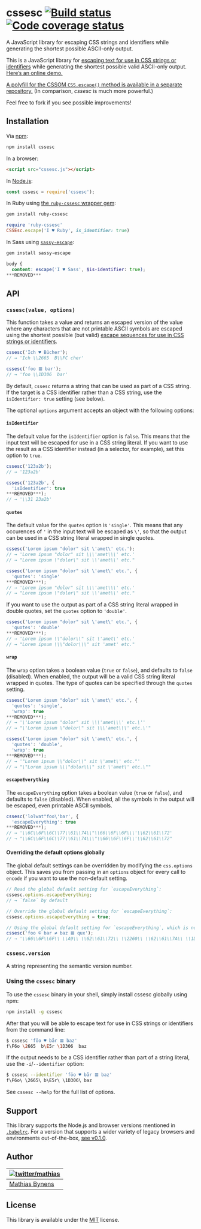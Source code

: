 # cssesc [![Build status](https://travis-ci.org/mathiasbynens/cssesc.svg?branch=master)](https://travis-ci.org/mathiasbynens/cssesc) [![Code coverage status](https://img.shields.io/codecov/c/github/mathiasbynens/cssesc.svg)](https://codecov.io/gh/mathiasbynens/cssesc)

A JavaScript library for escaping CSS strings and identifiers while generating the shortest possible ASCII-only output.

This is a JavaScript library for [escaping text for use in CSS strings or identifiers](https://mathiasbynens.be/notes/css-escapes) while generating the shortest possible valid ASCII-only output. [Here’s an online demo.](https://mothereff.in/css-escapes)

[A polyfill for the CSSOM `CSS.escape()` method is available in a separate repository.](https://mths.be/cssescape) (In comparison, _cssesc_ is much more powerful.)

Feel free to fork if you see possible improvements!

## Installation

Via [npm](https://www.npmjs.com/):

```bash
npm install cssesc
```

In a browser:

```html
<script src="cssesc.js"></script>
```

In [Node.js](https://nodejs.org/):

```js
const cssesc = require('cssesc');
```

In Ruby using [the `ruby-cssesc` wrapper gem](https://github.com/borodean/ruby-cssesc):

```bash
gem install ruby-cssesc
```

```ruby
require 'ruby-cssesc'
CSSEsc.escape('I ♥ Ruby', is_identifier: true)
```

In Sass using [`sassy-escape`](https://github.com/borodean/sassy-escape):

```bash
gem install sassy-escape
```

```scss
body {
  content: escape('I ♥ Sass', $is-identifier: true);
***REMOVED***
```

## API

### `cssesc(value, options)`

This function takes a value and returns an escaped version of the value where any characters that are not printable ASCII symbols are escaped using the shortest possible (but valid) [escape sequences for use in CSS strings or identifiers](https://mathiasbynens.be/notes/css-escapes).

```js
cssesc('Ich ♥ Bücher');
// → 'Ich \\2665  B\\FC cher'

cssesc('foo 𝌆 bar');
// → 'foo \\1D306  bar'
```

By default, `cssesc` returns a string that can be used as part of a CSS string. If the target is a CSS identifier rather than a CSS string, use the `isIdentifier: true` setting (see below).

The optional `options` argument accepts an object with the following options:

#### `isIdentifier`

The default value for the `isIdentifier` option is `false`. This means that the input text will be escaped for use in a CSS string literal. If you want to use the result as a CSS identifier instead (in a selector, for example), set this option to `true`.

```js
cssesc('123a2b');
// → '123a2b'

cssesc('123a2b', {
  'isIdentifier': true
***REMOVED***);
// → '\\31 23a2b'
```

#### `quotes`

The default value for the `quotes` option is `'single'`. This means that any occurences of `'` in the input text will be escaped as `\'`, so that the output can be used in a CSS string literal wrapped in single quotes.

```js
cssesc('Lorem ipsum "dolor" sit \'amet\' etc.');
// → 'Lorem ipsum "dolor" sit \\\'amet\\\' etc.'
// → "Lorem ipsum \"dolor\" sit \\'amet\\' etc."

cssesc('Lorem ipsum "dolor" sit \'amet\' etc.', {
  'quotes': 'single'
***REMOVED***);
// → 'Lorem ipsum "dolor" sit \\\'amet\\\' etc.'
// → "Lorem ipsum \"dolor\" sit \\'amet\\' etc."
```

If you want to use the output as part of a CSS string literal wrapped in double quotes, set the `quotes` option to `'double'`.

```js
cssesc('Lorem ipsum "dolor" sit \'amet\' etc.', {
  'quotes': 'double'
***REMOVED***);
// → 'Lorem ipsum \\"dolor\\" sit \'amet\' etc.'
// → "Lorem ipsum \\\"dolor\\\" sit 'amet' etc."
```

#### `wrap`

The `wrap` option takes a boolean value (`true` or `false`), and defaults to `false` (disabled). When enabled, the output will be a valid CSS string literal wrapped in quotes. The type of quotes can be specified through the `quotes` setting.

```js
cssesc('Lorem ipsum "dolor" sit \'amet\' etc.', {
  'quotes': 'single',
  'wrap': true
***REMOVED***);
// → '\'Lorem ipsum "dolor" sit \\\'amet\\\' etc.\''
// → "\'Lorem ipsum \"dolor\" sit \\\'amet\\\' etc.\'"

cssesc('Lorem ipsum "dolor" sit \'amet\' etc.', {
  'quotes': 'double',
  'wrap': true
***REMOVED***);
// → '"Lorem ipsum \\"dolor\\" sit \'amet\' etc."'
// → "\"Lorem ipsum \\\"dolor\\\" sit \'amet\' etc.\""
```

#### `escapeEverything`

The `escapeEverything` option takes a boolean value (`true` or `false`), and defaults to `false` (disabled). When enabled, all the symbols in the output will be escaped, even printable ASCII symbols.

```js
cssesc('lolwat"foo\'bar', {
  'escapeEverything': true
***REMOVED***);
// → '\\6C\\6F\\6C\\77\\61\\74\\"\\66\\6F\\6F\\\'\\62\\61\\72'
// → "\\6C\\6F\\6C\\77\\61\\74\\\"\\66\\6F\\6F\\'\\62\\61\\72"
```

#### Overriding the default options globally

The global default settings can be overridden by modifying the `css.options` object. This saves you from passing in an `options` object for every call to `encode` if you want to use the non-default setting.

```js
// Read the global default setting for `escapeEverything`:
cssesc.options.escapeEverything;
// → `false` by default

// Override the global default setting for `escapeEverything`:
cssesc.options.escapeEverything = true;

// Using the global default setting for `escapeEverything`, which is now `true`:
cssesc('foo © bar ≠ baz 𝌆 qux');
// → '\\66\\6F\\6F\\ \\A9\\ \\62\\61\\72\\ \\2260\\ \\62\\61\\7A\\ \\1D306\\ \\71\\75\\78'
```

### `cssesc.version`

A string representing the semantic version number.

### Using the `cssesc` binary

To use the `cssesc` binary in your shell, simply install cssesc globally using npm:

```bash
npm install -g cssesc
```

After that you will be able to escape text for use in CSS strings or identifiers from the command line:

```bash
$ cssesc 'föo ♥ bår 𝌆 baz'
f\F6o \2665  b\E5r \1D306  baz
```

If the output needs to be a CSS identifier rather than part of a string literal, use the `-i`/`--identifier` option:

```bash
$ cssesc --identifier 'föo ♥ bår 𝌆 baz'
f\F6o\ \2665\ b\E5r\ \1D306\ baz
```

See `cssesc --help` for the full list of options.

## Support

This library supports the Node.js and browser versions mentioned in [`.babelrc`](https://github.com/mathiasbynens/cssesc/blob/master/.babelrc). For a version that supports a wider variety of legacy browsers and environments out-of-the-box, [see v0.1.0](https://github.com/mathiasbynens/cssesc/releases/tag/v0.1.0).

## Author

| [![twitter/mathias](https://gravatar.com/avatar/24e08a9ea84deb17ae121074d0f17125?s=70)](https://twitter.com/mathias "Follow @mathias on Twitter") |
|---|
| [Mathias Bynens](https://mathiasbynens.be/) |

## License

This library is available under the [MIT](https://mths.be/mit) license.

